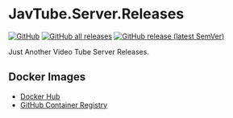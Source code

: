 # JavTube.Server.Releases

[![GitHub](https://img.shields.io/github/license/javtube/javtube-server-releases?color=A42E2B&logo=gnu&style=flat-square)](https://github.com/javtube/javtube-server-releases/blob/main/LICENSE)
[![GitHub all releases](https://img.shields.io/github/downloads/javtube/javtube-server-releases/total?logo=Betfair&style=flat-square)](https://github.com/javtube/javtube-server-releases/releases)
[![GitHub release (latest SemVer)](https://img.shields.io/github/v/release/javtube/javtube-server-releases?color=15BFFF&logo=smartthings&sort=semver&style=flat-square)](https://github.com/javtube/javtube-server-releases/releases)

Just Another Video Tube Server Releases.

## Docker Images

- [Docker Hub](https://hub.docker.com/r/javtube/javtube-server)
- [GitHub Container Registry](https://github.com/javtube/javtube-sdk-go/pkgs/container/javtube-server)
